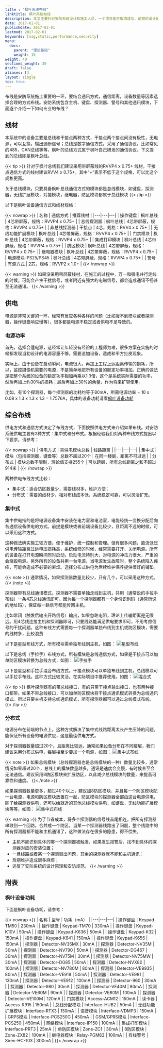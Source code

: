 ```yaml
---
title : "枫叶系统布线"
linktitle: 枫叶系统布线
description: 本文主要针对安防系统设计和施工人员，一个项目能否取得成功，前期的设计是非常重要的一步。
date: 2017-02-01
publishdate: 2017-02-01
lastmod: 2017-02-01
keywords: [ssg,static,performance,security]
menu:
  docs:
    parent: "理论基础"
    weight: 15
weight: 40
sections_weight: 30
draft: false
aliases: []
layout: single
toc: true
---
```


布线是安防系统施工重要的一环，要结合通讯方式，通信距离，设备数量等因素选择合理的方式布线。安防系统包含主机、键盘、探测器、警号和其他通讯模块，下面逐个介绍一下如何专业的布线？

## 线材

本系统中的设备主要是总线和干接点两种方式，干接点两个接点间没有极性，无电源，可以互换，输出通断信号；总线是数字通信方式，采用了通信协议，比如常见的485，CAN总线等等，枫叶的总线方式属于枫叶自己研发的通信协议。下文提到的总线即是枫叶总线。

{{< tip >}}
针对于枫叶总线我们建议采用带屏蔽线的RVVP4 x 0.75+ 线材，干接点通信方式的线材建议RVV4 x 0.75+，其中“+”表示不低于这个规格，可以比这个规格更高。

关于总线模块，只要具备枫叶总线通信方式的模块都是总线模块，如键盘，探测器，无线扩展模块，对接模块，继电器，防区模块都属于总线模块
{{< /tip >}}

以下是枫叶设备通信方式和线材规格：

{{< nowrap >}}
| 名称 | 通信方式 | 推荐线材 |
|---|---|---|
| 操作键盘 | 枫叶总线 | 4芯带屏蔽，规格：RVVP4 x 0.75+ |
| 总线探测器 | 枫叶总线 | 4芯带屏蔽，规格：RVVP4 x 0.75+ |
| 非总线探测器 | 干接点 | 4芯，规格：RVV4 x 0.75+ |
| 无线功能扩展模块 | 枫叶总线 | 4芯带屏蔽，规格：RVVP4 x 0.75+ |
| 门禁模块 | 枫叶总线 | 4芯带屏蔽，规格：RVVP4 x 0.75+ |
| 集成打印模块 | 枫叶总线 | 4芯带屏蔽，规格：RVVP4 x 0.75+ |
| 防区模块 | 枫叶总线 | 4芯带屏蔽，规格：RVVP4 x 0.75+ |
| 继电器模块 | 枫叶总线 | 4芯带屏蔽，规格：RVVP4 x 0.75+ |
| 电源模块-PS25/PS45 | 枫叶总线 | 4芯带屏蔽，规格：RVVP4 x 0.75+ |
| 警号 | 有源方式 | 2芯，规格：RVVP2 x 1.0+ |
{{< /nowrap >}}

{{< warning >}}
如果没采用带屏蔽线材，在施工的过程中，万一和强电并行走线的时候，可能会产生干扰信号，或者附近有强大的电磁信号，都会造成通讯不畅甚至无法通讯。
{{< /warning >}}

## 供电

电源是非常关键的一环，经常有反应各种各样的问题（比如搜不到模块或者探测器，操作键盘响应慢等），很多都是电源不稳定或者供电不足导致的。

### 电源功率

首先，选择合适电源，这经常让年轻没有经验的工程师为难，很多方案在实施的时候都发现当初设计的电源容量不够，需要追加设备，造成和甲方扯皮现象。

实际上，由于设备在启动瞬间，电流很大，再加上工程上远距离传输的损耗，所以，监控摄像机需要的电源，不是简单地把所有设备的额定功率相加。正确的做法是把整个系统的设备的额定功率相加再乘以1.3倍，这个是系统实际需要的功率，然后再加上约30%的损耗；最后再加上30%的余量，作为将来扩容使用。

比如，有10个探测器，每个探测器的功耗约等于80mA，所需电源功率 = 10 x 0.08 x 1.3 x 1.3 x 1.3 = 1.7576A，具体的设备功耗请看[枫叶设备功耗](#枫叶设备功耗)

## 综合布线

供电方式和通信方式决定了布线方式，下面按照供电方式来介绍如果布线。对安防系统供电主要有2种方式：集中式和分布式。根据经验我们对两种布线方式提出以下要求，请参考：

{{< nowrap >}}
| 供电方式 | 需供电模块总数 | 线路距离 |
|---|---|---|
| 集中式 | 模块（包括探测器，键盘等）总数不超过20个 | 在同一楼层，距离不可过远 |
| 分布式 | 模块总数不限制，理论值支持255个 | 可以跨层，所有总线距离之和不超过914米 |
{{< /nowrap >}}

两种供电布线方式比较：

- 集中式：适合防区数量少，需要线材多，维护方便；
- 分布式：需要的线材少，相对布线成本低，系统稳定可靠，可以灵活扩充。

### 集中式

集中供电指的是将电源设备集中安装在电力室和电池室，电能经统一变换分配后向各通信设备供电的方式。前提是模块或者前端设备比较少，且距离不远的时候，可以采用这种方式。

这种做法确实施工较方便，便于维护，统一控制和管理。但有很多问题，直流低压供电传输距离过远电压损耗高，系统维修的时候，经常需要打开、关闭电源。所有的设备在打开电源瞬间同时启动，启动电流特别大，对电源的冲击力很大，严重的会烧毁电源。另外所有的设备共用一台电源，当电源发生故障时，整个系统陷入瘫痪，可能会造成不必要的麻烦。选择分布式供电为后续维护保养提供很好的铺垫。

{{< note >}}
通常情况，如果探测器数量比较少，只有几个，可以采用这种方式。
{{< /note >}}

探测器带有总线通讯模式，探测器不需要单独走线到主机，共用（通常说的手拉手布线）一条4芯总线通讯即可。因为每一个探测器都有一个身份识别码（通常所说的地址码），保证每一路信号都能传回主机。

比如常闭（触发后输出开路信号）输出，如果忽略电阻，理论上传输距离是无限远。用4芯线连接主机和探测器即可，只要线路能满足供电要求即可，不用考虑信号的干扰问题。这种布线方式需要每一个探测器单独布线到主机或防区模块，需要的线材多，比较浪费

以下是星型布线方式，所有模块需单独布线到主机，如图：
![星型布线](images/wire1.png)

以下是总线（手拉手）布线方式，所有模块是总线通信方式，如果是干接点可以加单防区模块转换为总线方式，如图：
![手拉手](images/wire2.png)

以下是星型和手拉手混合布线方式，干接点模块可以单独布线到主机，总线模块可以手拉手布线。这种方式比较灵活，在实际项目中推荐使用。如图：
![混合式](images/wire3.png)

{{< tip >}}
枫叶探测器有的带总线接口，有的只带干接点输出接口，也有两种接口都带。如果不带总线接口，可以加单防区模块将干接点通讯模式转换为总线通讯模式。所以只要主机支持总线通讯模式，所有探测器都可以通过总线模式布线。
{{< /tip >}}

### 分布式

电源分布在前端的节点上，这种方式解决了集中式线路距离太长产生压降的问题。能保证所有设备的电源供应，这是最佳供电方式。

对于探测器数量超过20个，且距离比较远，通常如果设备分布在不同楼层，我们建议采用分布式供电，每层楼至少要加一个电源，如图：
![集中式布线](images/wire4.png)

{{< note >}}
如果总线模块（总线探测器也是总线模块的一种）数量比较多，通常情况如果超过20个，总线上的模块数量越多，通讯是速度会变慢，有时候甚至会无法通信。建议采用8防区模块来扩展防区，以此减少总线模块的数量，来提高可靠性和速度。
{{< /note >}}

如果探测器数量更多，超过40个以上，建议加8防区模块，并且每一个防区模块配一台电源，电源和防区模块放置在一起，防区模块的探测器全部由这台电源供电，除了给探测器供电，还可以给就近的其他总线模块供电，如键盘，无线功能扩展模块等等，如图：
![集中式布线](images/wire5.png)

{{< warning >}}
为了节省成本，将多个探测器的信号线首尾相连，把所有探测器串联到一个回路，合并成一个防区，当某一个探测器线路出了问题，整个线路中的所有探测器都不能和主机通讯了，这种做法存在很多的隐患，得不偿失。

- 主机不能识别具体的哪一个探测器被触发，如果发生报警后，找不到具体的探测器对应的安装位置；
- 一旦线路或者某一个探测器出问题，其余的探测器就不能和主机通讯；
- 后期维护造成很多麻烦；
- 违反了安防系统的设计原理和安防规范。
{{< /warning >}}

## 附表

### 枫叶设备功耗

下面是枫叶设备功耗，请参考：

{{< nowrap >}}
| 名称 | 型号 | 功耗（mA） |
|---|---|---|
| 操作键盘 | Keypad-TM50 | 230mA |
| 操作键盘 | Keypad-TM70 | 330mA |
| 操作键盘 | Keypad-K10V | 50mA |
| 操作键盘 | Keypad-K636 | 50mA |
| 操作键盘 | Keypad-K32 | 150mA |
| 操作键盘 | Keypad-K641 | 150mA |
| 操作键盘 | Keypad-K656 | 150mA |
| 探测器 | Detector-NV35MX | 30mA |
| 探测器 | Detector-NV35M | 30mA |
| 探测器 | Detector-NV790 | 50mA |
| 探测器 | Detector-DG467 | 30mA |
| 探测器 | Detector-NV75M | 30mA |
| 探测器 | Detector-NV75MW | 30mA |
| 探测器 | Detector-DG85 | 50mA |
| 探测器 | Detector-NVX80 | 100mA |
| 探测器 | Detector-NV780M | 80mA |
| 探测器 | Detector-VE9935 | 80mA |
| 探测器 | Detector-VE918 | 50mA |
| 探测器 | Detector-VE981 | 130mA |
| 探测器 | Detector-VE912 | 100mA |
| 探测器 | Detector-960 | 30mA |
| 探测器 | Detector-980 | 30mA |
| 探测器 | Detector-VE40M | 80mA |
| 探测器 | Detector-VE60M | 90mA |
| 探测器 | Detector-VE80M | 100mA |
| 探测器 | Detector-VE100M | 120mA |
| 门禁模块 | Access-ACM12 | 150mA |
| 读卡器 | Access-R915 | 150mA |
| 总线分配模块 | Interface-HUB2 | 50mA |
| 无线功能扩展模块 | Interface-RTX3 | 150mA |
| 语音模块 | Interface-VDMP3 | 150mA |
| GRPS模块 | Interface-PCS250G | 450mA |
| GSM/GPRS模块 | Interface-PCS250 | 450mA |
| 网络模块 | Interface-IP150 | 100mA |
| 集成打印模块 | Interface-PRT3 | 25mA |
| 单防区模块 | Zone-ZC1 | 30mA |
| 8防区模块 | Zone-ZX82 | 100mA |
| 继电器模块 | Relay-PGM82 | 100mA |
| 有线警号 | Siren-HC-103 | 300mA |
{{< /nowrap >}}